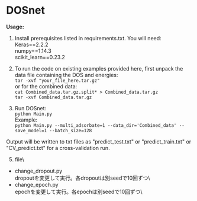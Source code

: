 # DOSnet


**Usage:**

1. Install prerequisites listed in requirements.txt. You will need: \
Keras==2.2.2 \
numpy==1.14.3 \
scikit_learn==0.23.2

2. To run the code on existing examples provided here, first unpack the data file containing the DOS and energies: \
`tar -xvf "your_file_here.tar.gz"` \
or for the combined data: \
`cat Combined_data.tar.gz.split* > Combined_data.tar.gz` \
`tar -xvf Combined_data.tar.gz`

3. Run DOSnet: \
`python Main.py` \
Example: \
`python Main.py --multi_adsorbate=1 --data_dir='Combined_data' --save_model=1 --batch_size=128`

Output will be written to txt files as "predict_test.txt" or "predict_train.txt" or "CV_predict.txt" for a cross-validation run.


5. file\
- change_dropout.py\
dropoutを変更して実行。各dropoutは別seedで10回ずつ\
- change_epoch.py\
epochを変更して実行。各epochは別seedで10回ずつ\





